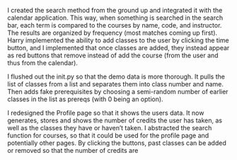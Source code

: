 I created the search method from the ground up and integrated it with the calendar application. This way, when something is searched in the search bar, each term is compared to the courses by name, code, and instructor. The results are organized by frequency (most matches coming up first). Harry implemented the ability to add classes to the user by clicking the time button, and I implemented that once classes are added, they instead appear as red buttons that remove instead of add the course (from the user and thus from the calendar).

I flushed out the init.py so that the demo data is more thorough. It pulls the list of classes from a list and separates them into class number and name. Then adds fake prerequisites by choosing a semi-random number of earlier classes in the list as prereqs (with 0 being an option).

I redesigned the Profile page so that it shows the users data. It now generates, stores and shows the number of credits the user has taken, as well as the classes they have or haven’t taken. I abstracted the search function for courses, so that it could be used for the profile page and potentially other pages. By clicking the buttons, past classes can be added or removed so that the number of credits are 

